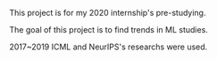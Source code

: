 <p>This project is for my 2020 internship's pre-studying.</p>
<p>The goal of this project is to find trends in ML studies.</p>
<p>2017~2019 ICML and NeurIPS's researchs were used.</p>
